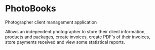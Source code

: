 # PhotoBooks
Photographer client management application

Allows an independent photographer to store their client information,
products and packages, create invoices, create PDF's of their invoices,
store payments received and view some statistical reports.
